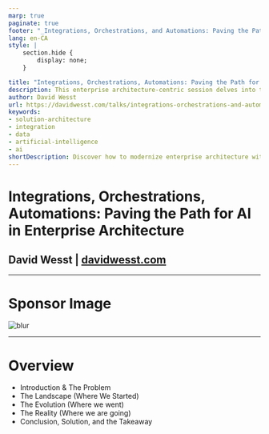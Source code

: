 ```yaml
---
marp: true
paginate: true
footer: "_Integrations, Orchestrations, and Automations: Paving the Path for AI in Enterprise Architecture_"
lang: en-CA
style: |
    section.hide {
        display: none;
    }

title: "Integrations, Orchestrations, Automations: Paving the Path for AI in Enterprise Architecture"
description: This enterprise architecture-centric session delves into the evolving integration landscape within today's market, emphasizing the strategic necessity of distinguishing between integrations, orchestrations, and automations. The presentation argues for the development of a robust foundation that supports data and digital governance, which is critical for managing these three integration types effectively. This foundational strategy not only streamlines current processes but also sets the stage for leveraging Artificial Intelligence technologies. Attendees will explore how to build and implement integration strategies that not only meet current needs but also anticipate future technological advancements and business requirements. The session provides actionable insights into creating a cohesive framework that facilitates both immediate improvements and long-term innovation.
author: David Wesst
url: https://davidwesst.com/talks/integrations-orchestrations-and-automations/
keywords:
- solution-architecture
- integration
- data
- artificial-intelligence
- ai
shortDescription: Discover how to modernize enterprise architecture with a strategic blueprint that integrates AI. Learn the essentials of integration, orchestration, and automation, and establish governance to unlock AI’s potential in your business. Perfect for professionals aiming to upgrade their strategies.
---
```


# Integrations, Orchestrations, Automations: Paving the Path for AI in Enterprise Architecture
## David Wesst | [davidwesst.com](https://davidwesst.com)

---

<!--
    //class: hide
-->

<style>
img[alt~="center"] {
  display: block;
  margin: 0 auto;
}
</style>

# Sponsor Image

![blur](https://placehold.co/854x480)

---

# Overview

- Introduction & The Problem
- The Landscape (Where We Started)
- The Evolution (Where we went)
- The Reality (Where we are going)
- Conclusion, Solution, and the Takeaway

<!--

- Introduction & The Problem
  - Integration Strategy, or lack thereof
  - Technical Debt 
- The Landscape (Where we started)
  - Integration Now and Then
  - Data and Digital Governance as a Foundation
  - Assuming Technical Debt
  - INtegration Strategy v1.0
- The Evolution (Where we went)
  - Orchestration
  - Automation
  - Foundation Rooted in "AI" (i.e. Data and Metadata)
  - Measuring Technical Debt
  - Reliquishment of Control
- Our Reality (Where we are going)
  - Cohesive Framework
  - Governance without Governance
  - Capability, Risk, and Delivery Above All Else
  - Integration Strategy v2.0
- Conclusion, The Solution, and The Takeaway

-->